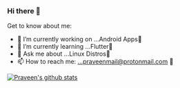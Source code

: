 ### Hi there 👋

<!--
**praveen05git/praveen05git** is a ✨ _special_ ✨ repository because its `README.md` (this file) appears on your GitHub profile.
-->

Get to know about me:

- 🔭 I’m currently working on ...Android Apps📱
- 🌱 I’m currently learning ...Flutter👀
- 💬 Ask me about ...Linux Distros🐧
- 📫 How to reach me: ...praveenmail@protonmail.com 💌

[![Praveen's github stats](https://github-readme-stats.vercel.app/api?username=praveen05git&hide=prs)](https://github.com/praveen05git)

